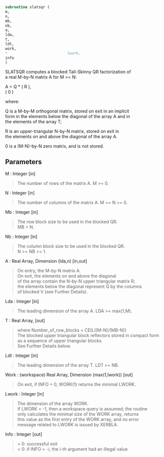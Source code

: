 ```fortran  
subroutine slatsqr (  
m,  
n,  
mb,  
nb,  
a,  
lda,  
t,  
ldt,  
work,  
*                           lwork,  
info  
)  
```  
  
SLATSQR computes a blocked Tall-Skinny QR factorization of  
a real M-by-N matrix A for M >= N:  
  
A = Q * ( R ),  
( 0 )  
  
where:  
  
Q is a M-by-M orthogonal matrix, stored on exit in an implicit  
form in the elements below the diagonal of the array A and in  
the elements of the array T;  
  
R is an upper-triangular N-by-N matrix, stored on exit in  
the elements on and above the diagonal of the array A.  
  
0 is a (M-N)-by-N zero matrix, and is not stored.  
  
  
## Parameters  
M : Integer [in]  
> The number of rows of the matrix A.  M >= 0.  
  
N : Integer [in]  
> The number of columns of the matrix A. M >= N >= 0.  
  
Mb : Integer [in]  
> The row block size to be used in the blocked QR.  
> MB > N.  
  
Nb : Integer [in]  
> The column block size to be used in the blocked QR.  
> N >= NB >= 1.  
  
A : Real Array, Dimension (lda,n) [in,out]  
> On entry, the M-by-N matrix A.  
> On exit, the elements on and above the diagonal  
> of the array contain the N-by-N upper triangular matrix R;  
> the elements below the diagonal represent Q by the columns  
> of blocked V (see Further Details).  
  
Lda : Integer [in]  
> The leading dimension of the array A.  LDA >= max(1,M).  
  
T : Real Array, [out]  
> where Number_of_row_blocks = CEIL((M-N)/(MB-N))  
> The blocked upper triangular block reflectors stored in compact form  
> as a sequence of upper triangular blocks.  
> See Further Details below.  
  
Ldt : Integer [in]  
> The leading dimension of the array T.  LDT >= NB.  
  
Work : (workspace) Real Array, Dimension (max(1,lwork)) [out]  
> On exit, if INFO = 0, WORK(1) returns the minimal LWORK.  
  
Lwork : Integer [in]  
> The dimension of the array WORK.  
> If LWORK = -1, then a workspace query is assumed; the routine  
> only calculates the minimal size of the WORK array, returns  
> this value as the first entry of the WORK array, and no error  
> message related to LWORK is issued by XERBLA.  
  
Info : Integer [out]  
> = 0:  successful exit  
> < 0:  if INFO = -i, the i-th argument had an illegal value  
  
